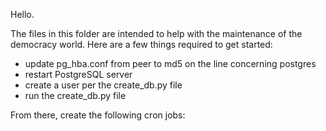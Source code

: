 Hello.

The files in this folder are intended to help with the maintenance of the democracy world. Here are a few things required to get started:

- update pg_hba.conf from peer to md5 on the line concerning postgres
- restart PostgreSQL server
- create a user per the create_db.py file
- run the create_db.py file

From there, create the following cron jobs:


